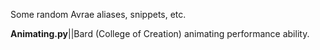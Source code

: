 Some random Avrae aliases, snippets, etc.

**Animating.py**||Bard (College of Creation) animating performance ability.

